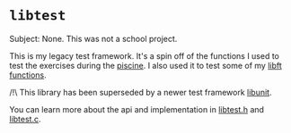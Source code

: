# `libtest`

Subject: None. This was not a school project.

This is my legacy test framework. It's a spin off of the functions I used to
test the exercises during the [piscine](../piscine). I also used it to test some
of my [libft functions](../libft/test/src/tests.c).

/!\ This library has been superseded by a newer test framework [libunit](../libunit).

You can learn more about the api and implementation in
[libtest.h](include/libtest.h) and [libtest.c](src/libtest.c).
